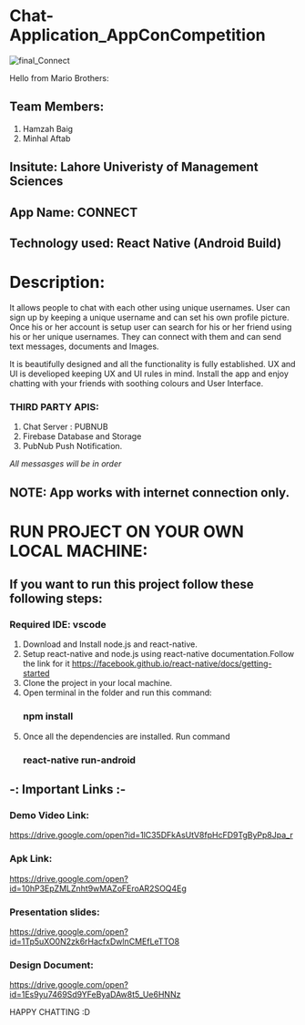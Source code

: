 # Chat-Application_AppConCompetition
![final_Connect](https://user-images.githubusercontent.com/48963915/67973969-50c30300-fc33-11e9-8c43-60036280434c.png)

Hello from Mario Brothers:

## Team Members: 

1) Hamzah Baig
2) Minhal Aftab

## Insitute: Lahore Univeristy of Management Sciences

## App Name: CONNECT

## Technology used: React Native (Android Build)

# Description: 
  It allows people to chat with each other using unique usernames. User can sign up by keeping a unique username and can 
set his own profile picture. Once his or her account is setup user can search for his or her friend using his or her unique usernames. 
They can connect with them and can send text messages, documents and Images.

It is beautifully designed and all the functionality is fully established. UX and UI is develioped keeping UX and UI rules in mind. Install the app and enjoy chatting with your friends with soothing colours and User Interface.

### THIRD PARTY APIS:
1) Chat Server : PUBNUB
2) Firebase Database and Storage
3) PubNub Push Notification.

*All messasges will be in order*

## NOTE: App works with internet connection only.

# RUN PROJECT ON YOUR OWN LOCAL MACHINE: 


## If you want to run this project follow these following steps: 

### Required IDE: vscode
  
1) Download and Install node.js and react-native.
2) Setup react-native and node.js using react-native documentation.Follow the link for it
    https://facebook.github.io/react-native/docs/getting-started
3) Clone the project in your local machine.
4) Open terminal in the folder and run this command:
      ### npm install
5) Once all the dependencies are installed. Run command 
      ### react-native run-android

## -: Important Links :-
### Demo Video Link:
  https://drive.google.com/open?id=1lC35DFkAsUtV8fpHcFD9TgByPp8Jpa_r
### Apk Link: 
  https://drive.google.com/open?id=10hP3EpZMLZnht9wMAZoFEroAR2SOQ4Eg
### Presentation slides:
  https://drive.google.com/open?id=1Tp5uXO0N2zk6rHacfxDwlnCMEfLeTTO8
### Design Document:
  https://drive.google.com/open?id=1Es9yu7469Sd9YFeByaDAw8t5_Ue6HNNz

HAPPY CHATTING :D
